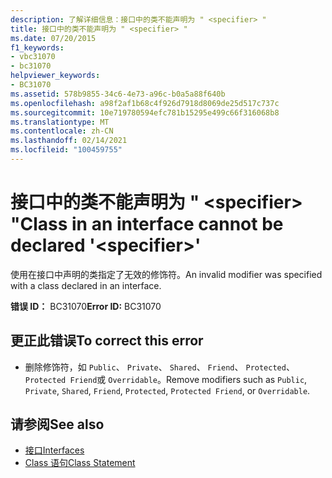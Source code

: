 ```yaml
---
description: 了解详细信息：接口中的类不能声明为 " <specifier> "
title: 接口中的类不能声明为 " <specifier> "
ms.date: 07/20/2015
f1_keywords:
- vbc31070
- bc31070
helpviewer_keywords:
- BC31070
ms.assetid: 578b9855-34c6-4e73-a96c-b0a5a88f640b
ms.openlocfilehash: a98f2af1b68c4f926d7918d8069de25d517c737c
ms.sourcegitcommit: 10e719780594efc781b15295e499c66f316068b8
ms.translationtype: MT
ms.contentlocale: zh-CN
ms.lasthandoff: 02/14/2021
ms.locfileid: "100459755"
---
```

# <a name="class-in-an-interface-cannot-be-declared-specifier"></a><span data-ttu-id="43323-103">接口中的类不能声明为 " \<specifier> "</span><span class="sxs-lookup"><span data-stu-id="43323-103">Class in an interface cannot be declared '\<specifier>'</span></span>

<span data-ttu-id="43323-104">使用在接口中声明的类指定了无效的修饰符。</span><span class="sxs-lookup"><span data-stu-id="43323-104">An invalid modifier was specified with a class declared in an interface.</span></span>  
  
 <span data-ttu-id="43323-105">**错误 ID：** BC31070</span><span class="sxs-lookup"><span data-stu-id="43323-105">**Error ID:** BC31070</span></span>  
  
## <a name="to-correct-this-error"></a><span data-ttu-id="43323-106">更正此错误</span><span class="sxs-lookup"><span data-stu-id="43323-106">To correct this error</span></span>  
  
- <span data-ttu-id="43323-107">删除修饰符，如 `Public`、 `Private`、 `Shared`、 `Friend`、 `Protected`、 `Protected Friend`或 `Overridable`。</span><span class="sxs-lookup"><span data-stu-id="43323-107">Remove modifiers such as `Public`, `Private`, `Shared`, `Friend`, `Protected`, `Protected Friend`, or `Overridable`.</span></span>  
  
## <a name="see-also"></a><span data-ttu-id="43323-108">请参阅</span><span class="sxs-lookup"><span data-stu-id="43323-108">See also</span></span>

- [<span data-ttu-id="43323-109">接口</span><span class="sxs-lookup"><span data-stu-id="43323-109">Interfaces</span></span>](../programming-guide/language-features/interfaces/index.md)
- [<span data-ttu-id="43323-110">Class 语句</span><span class="sxs-lookup"><span data-stu-id="43323-110">Class Statement</span></span>](../language-reference/statements/class-statement.md)
